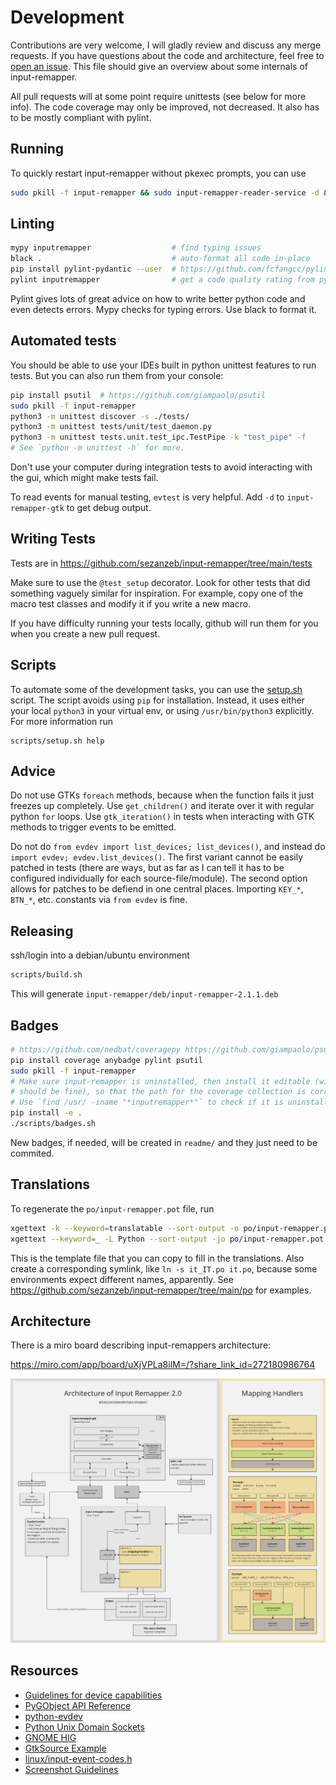 Development
===========

Contributions are very welcome, I will gladly review and discuss any merge requests.
If you have questions about the code and architecture, feel free to
[open an issue](https://github.com/sezanzeb/input-remapper/issues).
This file should give an overview about some internals of input-remapper.

All pull requests will at some point require unittests (see below for more info).
The code coverage may only be improved, not decreased. It also has to be mostly
compliant with pylint.

Running
-------

To quickly restart input-remapper without pkexec prompts, you can use

```bash
sudo pkill -f input-remapper && sudo input-remapper-reader-service -d & sudo input-remapper-service -d & input-remapper-gtk -d
```

Linting
-------

```bash
mypy inputremapper                  # find typing issues
black .                             # auto-format all code in-place
pip install pylint-pydantic --user  # https://github.com/fcfangcc/pylint-pydantic
pylint inputremapper                # get a code quality rating from pylint
```

Pylint gives lots of great advice on how to write better python code and even detects
errors. Mypy checks for typing errors. Use black to format it.

Automated tests
---------------

You should be able to use your IDEs built in python unittest features to run tests.
But you can also run them from your console:

```bash
pip install psutil  # https://github.com/giampaolo/psutil
sudo pkill -f input-remapper
python3 -m unittest discover -s ./tests/
python3 -m unittest tests/unit/test_daemon.py
python3 -m unittest tests.unit.test_ipc.TestPipe -k "test_pipe" -f
# See `python -m unittest -h` for more.
```

Don't use your computer during integration tests to avoid interacting with the gui,
which might make tests fail.

To read events for manual testing, `evtest` is very helpful.
Add `-d` to `input-remapper-gtk` to get debug output.

Writing Tests
-------------

Tests are in https://github.com/sezanzeb/input-remapper/tree/main/tests

Make sure to use the `@test_setup` decorator. Look for other tests that did something
vaguely similar for inspiration. For example, copy one of the macro test classes
and modify it if you write a new macro.

If you have difficulty running your tests locally, github will run them for you when
you create a new pull request.

Scripts
-------

To automate some of the development tasks, you can use the
[setup.sh](/scripts/setup.sh) script. The script avoids using `pip` for installation.
Instead, it uses either your local `python3` in your virtual env, or using
`/usr/bin/python3` explicitly. For more information run

```
scripts/setup.sh help
```

Advice
------

Do not use GTKs `foreach` methods, because when the function fails it just freezes up
completely. Use `get_children()` and iterate over it with regular python `for` loops.
Use `gtk_iteration()` in tests when interacting with GTK methods to trigger events to
be emitted.

Do not do `from evdev import list_devices; list_devices()`, and instead do
`import evdev; evdev.list_devices()`. The first variant cannot be easily patched in
tests (there are ways, but as far as I can tell it has to be configured individually
for each source-file/module). The second option allows for patches to be defiend in
one central places. Importing `KEY_*`, `BTN_*`, etc. constants via `from evdev` is
fine.

Releasing
---------

ssh/login into a debian/ubuntu environment

```bash
scripts/build.sh
```

This will generate `input-remapper/deb/input-remapper-2.1.1.deb`

Badges
------

```bash
# https://github.com/nedbat/coveragepy https://github.com/giampaolo/psutil
pip install coverage anybadge pylint psutil
sudo pkill -f input-remapper
# Make sure input-remapper is uninstalled, then install it editable (without sudo
# should be fine), so that the path for the coverage collection is correct.
# Use `find /usr/ -iname "*inputremapper*"` to check if it is uninstalled.
pip install -e .
./scripts/badges.sh
```

New badges, if needed, will be created in `readme/` and they just need to be commited.

Translations
------------

To regenerate the `po/input-remapper.pot` file, run

```bash
xgettext -k --keyword=translatable --sort-output -o po/input-remapper.pot data/input-remapper.glade
xgettext --keyword=_ -L Python --sort-output -jo po/input-remapper.pot inputremapper/configs/mapping.py inputremapper/gui/*.py inputremapper/gui/components/*.py
```

This is the template file that you can copy to fill in the translations. Also create a
corresponding symlink, like `ln -s it_IT.po it.po`, because some environments expect
different names, apparently. See https://github.com/sezanzeb/input-remapper/tree/main/po
for examples.

Architecture
------------

There is a miro board describing input-remappers architecture:

https://miro.com/app/board/uXjVPLa8ilM=/?share_link_id=272180986764

![architecture.png](./architecture.png)

Resources
---------

- [Guidelines for device capabilities](https://www.kernel.org/doc/Documentation/input/event-codes.txt)
- [PyGObject API Reference](https://lazka.github.io/pgi-docs/)
- [python-evdev](https://python-evdev.readthedocs.io/en/stable/)
- [Python Unix Domain Sockets](https://pymotw.com/2/socket/uds.html)
- [GNOME HIG](https://developer.gnome.org/hig/stable/)
- [GtkSource Example](https://github.com/wolfthefallen/py-GtkSourceCompletion-example)
- [linux/input-event-codes.h](https://github.com/torvalds/linux/blob/master/include/uapi/linux/input-event-codes.h)
- [Screenshot Guidelines](https://www.freedesktop.org/software/appstream/docs/chap-Quickstart.html)
